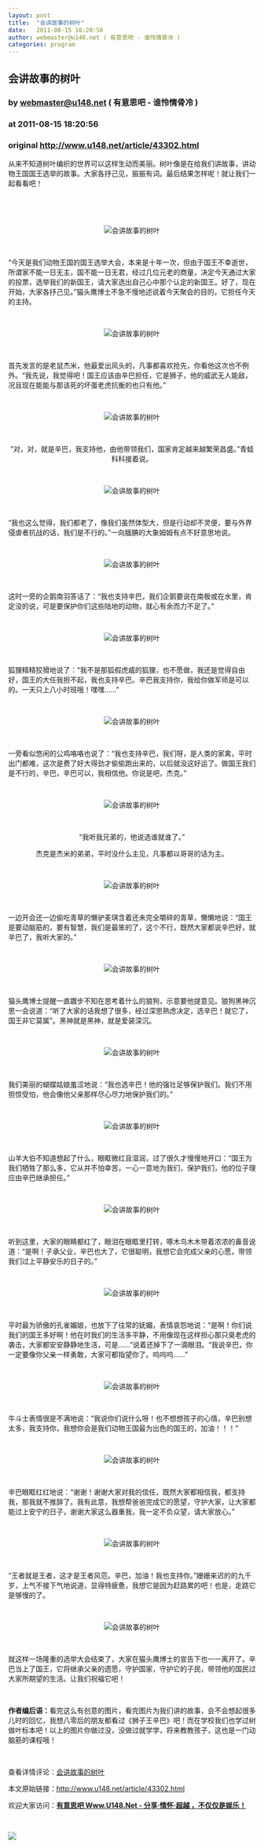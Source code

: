 ```yaml
---
layout: post
title:  "会讲故事的树叶"
date:   2011-08-15 18:20:56
author: webmaster@u148.net ( 有意思吧 - 谁怜情骨冷 )
categories: program
---
```


## 会讲故事的树叶
### by webmaster@u148.net ( 有意思吧 - 谁怜情骨冷 )
### at 2011-08-15 18:20:56
### original <http://www.u148.net/article/43302.html>

<p>从来不知道树叶编织的世界可以这样生动而美丽。树叶像是在给我们讲故事，讲动物王国国王选举的故事。大家各抒己见，振振有词。最后结果怎样呢！就让我们一起看看吧！</p>
<p> </p>
<p align="center">
<p> </p>
<p align="center"><img src="http://file1.u148.net/images/2010/1/1267146689750.jpg" title="会讲故事的树叶"></p>
<p> </p>
<p>“今天是我们动物王国的国王选举大会，本来是十年一次，但由于国王不幸逝世，所谓家不能一日无主，国不能一日无君，经过几位元老的商量，决定今天通过大家的投票，选举我们的新国王，请大家选出自己心中那个认定的新国王。好了，现在开始，大家各抒己见。”猫头鹰博士不急不慢地述说着今天聚会的目的，它担任今天的主持。</p>
<p> </p>
<p align="center"><img src="http://file1.u148.net/images/2010/1/1267146289719.jpg" title="会讲故事的树叶"></p>
<p> </p>
<p>首先发言的是老鼠杰米，他最爱出风头的，凡事都喜欢抢先，你看他这次也不例外。“我先说，我觉得吧！国王应该由辛巴担任，它是狮子，他的威武无人能敌，况且现在能能与那该死的坏蛋老虎抗衡的也只有他。”</p>
<p> </p>
<p align="center"><img src="http://file1.u148.net/images/2010/1/1267146223391.jpg" title="会讲故事的树叶"></p>
<p> </p>
<p style="text-align:center">“对，对，就是辛巴，我支持他，由他带领我们，国家肯定越来越繁荣昌盛。”青蛙科科接着说。</p>
<p> </p>
<p align="center"><img src="http://file1.u148.net/images/2010/1/1267146596109.jpg" title="会讲故事的树叶"></p>
<p> </p>
<p>“我也这么觉得，我们都老了，像我们虽然体型大，但是行动却不灵便，要与外界侵虐者抗战的话，我们是不行的。”一向腼腆的大象姆姆有点不好意思地说。</p>
<p> </p>
<p align="center"><img src="http://file1.u148.net/images/2010/1/1267146642656.jpg" title="会讲故事的树叶"></p>
<p> </p>
<p>这时一旁的企鹅南羽答话了：“我也支持辛巴，我们企鹅要说在南极或在水里，肯定没的说，可是要保护你们这些陆地的动物，就心有余而力不足了。”</p>
<p> </p>
<p align="center"><img src="http://file1.u148.net/images/2010/1/1267146611797.jpg" title="会讲故事的树叶"></p>
<p> </p>
<p>狐狸精精狡猾地说了：“我不是那狐假虎威的狐狸，也不愿做，我还是觉得自由好，国王的大任我担不起，我也支持辛巴。辛巴我支持你，我给你做军师是可以的。一天只上八小时班哦！嘿嘿……”</p>
<p> </p>
<p align="center"><img src="http://file1.u148.net/images/2010/1/1267146631594.jpg" title="会讲故事的树叶"></p>
<p> </p>
<p>一旁看似悠闲的公鸡咯咯也说了：“我也支持辛巴，我们呀，是人类的家禽，平时出门都难，这次是费了好大得劲才偷偷跑出来的，以后就没这好运了。做国王我们是不行的，辛巴，辛巴可以，我相信他。你说是吧，杰克。”</p>
<p> </p>
<p align="center"><img src="http://file1.u148.net/images/2010/1/1267146671938.jpg" title="会讲故事的树叶"></p>
<p> </p>
<p style="text-align:center">“我听我兄弟的，他说选谁就谁了。”</p>
<p style="text-align:center">杰克是杰米的弟弟，平时没什么主见，凡事都以哥哥的话为主。</p>
<p> </p>
<p align="center"><img src="http://file1.u148.net/images/2010/1/1267146656312.jpg" title="会讲故事的树叶"></p>
<p> </p>
<p>一边开会还一边偷吃青草的懒驴麦琪含着还未完全嚼碎的青草，懒懒地说：“国王是要动脑筋的，要有智慧，我们是最笨的了，这个不行，既然大家都说辛巴好，就辛巴了，我听大家的。”</p>
<p> </p>
<p align="center"><img src="http://file1.u148.net/images/2010/1/1267146702906.jpg" title="会讲故事的树叶"></p>
<p> </p>
<p>猫头鹰博士提醒一直踱步不知在思考着什么的狼狗，示意要他提意见。狼狗黑神沉思一会说道：“听了大家的话我想了很多，经过深思熟虑决定，选辛巴！就它了，国王非它莫属”。黑神就是黑神，就是爱装深沉。</p>
<p> </p>
<p align="center"><img src="http://file1.u148.net/images/2010/1/1267146727297.jpg" title="会讲故事的树叶"></p>
<p> </p>
<p>我们美丽的蝴蝶姑娘羞涩地说：“我也选辛巴！他的强壮足够保护我们。我们不用担惊受怕，他会像他父亲那样尽心尽力地保护我们的。”</p>
<p align="center"> </p>
<p style="text-align:center"><img src="http://file1.u148.net/images/2010/1/1267146715922.jpg" title="会讲故事的树叶"></p>
<p> </p>
<p>山羊大伯不知道想起了什么，眼眶微红且湿润，过了很久才慢慢地开口：“国王为我们牺牲了那么多，它从并不怕幸苦，一心一意地为我们，保护我们，他的位子理应由辛巴继承担任。”</p>
<p> </p>
<p align="center"><img src="http://file1.u148.net/images/2010/1/1267146752734.jpg" title="会讲故事的树叶"></p>
<p> </p>
<p>听到这里，大家的眼睛都红了，眼泪在眼眶里打转，啄木鸟木木带着浓浓的鼻音说道：“是啊！子承父业，辛巴也大了，它很聪明，我想它会完成父亲的心愿，带领我们过上平静安乐的日子的。”</p>
<p> </p>
<p align="center"><img src="http://file1.u148.net/images/2010/1/1267146777562.jpg" title="会讲故事的树叶"></p>
<p> </p>
<p>平时最为骄傲的孔雀媚娘，也放下了往常的妩媚，表情哀怨地说：“是啊！你们说我们的国王多好啊！他在时我们的生活多平静，不用像现在这样担心那只臭老虎的袭击，大家都安安静静地生活，可是……”说着还掉下了一滴眼泪。“我说辛巴，你一定要像你父亲一样勇敢，大家可都指望你了。呜呜呜……”</p>
<p> </p>
<p align="center"><img src="http://file1.u148.net/images/2010/1/1267146765594.jpg" title="会讲故事的树叶"></p>
<p> </p>
<p>牛斗士表情很是不满地说：“我说你们说什么呀！也不想想孩子的心情，辛巴别想太多，我支持你，我想你会是我们动物王国最为出色的国王的，加油！！！”</p>
<p> </p>
<p align="center"><img src="http://file1.u148.net/images/2010/1/1267146741281.jpg" title="会讲故事的树叶"></p>
<p> </p>
<p>辛巴眼眶红红地说：“谢谢！谢谢大家对我的信任，既然大家都相信我，都支持我，那我就不推辞了。我有此意，我想帮爸爸完成它的愿望，守护大家，让大家都能过上安宁的日子，谢谢大家这么器重我，我一定不负众望，请大家放心。”</p>
<p> </p>
<p align="center"><img src="http://file1.u148.net/images/2010/1/1267146075297.jpg" title="会讲故事的树叶"></p>
<p> </p>
<p>“王者就是王者，这才是王者风范。辛巴，加油！我也支持你。”姗姗来迟的的九千岁，上气不接下气地说道，显得特疲惫，我想它是因为赶路累的吧！也是，走路它是够慢的了。</p>
<p> </p>
<p align="center"><img src="http://file1.u148.net/images/2010/1/1267146798594.jpg" title="会讲故事的树叶"></p>
<p> </p>
<p>就这样一场隆重的选举大会结束了，大家在猫头鹰博士的宣告下也一一离开了。辛巴当上了国王，它将继承父亲的遗愿，守护国家，守护它的子民，带领他的国民过大家所期望的生活。让我们祝福它吧！</p>
<p> </p>
<p><strong> 作者编后语：</strong>看完这么有创意的图片，看完图片为我们讲的故事，会不会想起很多儿时的回忆，我想八零后的朋友都看过《狮子王辛巴》吧！而在学校我们也学过树做叶标本吧！以上的图片你做过没，没做过就学学，将来教教孩子，这也是一门动脑筋的课程哦！</p><p> </p><p>查看详情评论：<a href="http://www.u148.net/article/43302.html">会讲故事的树叶</a></p><p>本文原始链接：<a href="http://www.u148.net/article/43302.html">http://www.u148.net/article/43302.html</a></p><p>欢迎大家访问：<a href="http://www.u148.net"><strong>有意思吧 Www.U148.Net - 分享·情怀·超越 ，不仅仅是娱乐！</strong></a></p><p> </p><p><a href="http://dianpu.tao123.com?pid=mm_26142575_0_0&amp;eventid=102167"><img src="http://img.u148.net/activity/used/Tao123_category.gif" border="0"></a></p><p> </p></p>